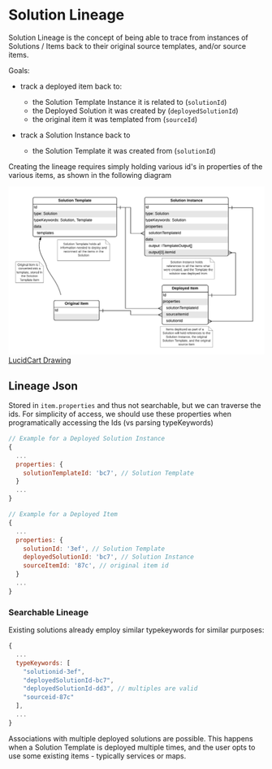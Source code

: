 # Solution Lineage

Solution Lineage is the concept of being able to trace from instances of Solutions / Items back to their original source templates, and/or source items.

Goals:
- track a deployed item back to:
  - the Solution Template Instance it is related to (`solutionId`)
  - the Deployed Solution it was created by (`deployedSolutionId`)
  - the original item it was templated from (`sourceId`)

- track a Solution Instance back to
  - the Solution Template it was created from (`solutionId`)

Creating the lineage requires simply holding various id's in properties of the various items, as shown in the following diagram

![Solution Lineage Model](./images/Solution-Lineage.png)
[LucidCart Drawing](https://app.lucidchart.com/documents/edit/81a92f85-ae50-4f65-9e33-0ef9c9d8e6f1/0_0?beaconFlowId=392572DB9C8DD27B#?folder_id=home&browser=icon)


## Lineage Json
Stored in `item.properties` and thus not searchable, but we can traverse the ids. For simplicity of access, we should use these properties when programatically accessing the Ids (vs parsing typeKeywords)


```js
// Example for a Deployed Solution Instance
{
  ...
  properties: {
    solutionTemplateId: 'bc7', // Solution Template
  }
  ...
}
```

```js
// Example for a Deployed Item
{
  ...
  properties: {
    solutionId: '3ef', // Solution Template
    deployedSolutionId: 'bc7', // Solution Instance
    sourceItemId: '87c', // original item id
  }
  ...
}
```

### Searchable Lineage
Existing solutions already employ similar typekeywords for similar purposes:

```js
{
  ...
  typeKeywords: [
    "solutionid-3ef",
    "deployedSolutionId-bc7",
    "deployedSolutionId-dd3", // multiples are valid
    "sourceid-87c"
  ],
  ...
}
```

Associations with multiple deployed solutions are possible. This happens when a Solution Template is deployed multiple times, and the user opts to use some existing items - typically services or maps.

